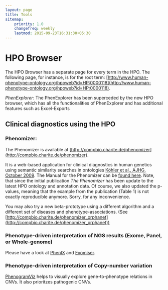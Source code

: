 ```yaml
---
layout: page
title: Tools
sitemap:
    priority: 1.0
    changefreq: weekly
    lastmod: 2015-09-23T16:31:30+05:30
---
```


# HPO Browser


The HPO Browser has a separate page for every term in the HPO. The following page, for instance, is for the root term: [http://www.human-phenotype-ontology.org/hpoweb?id=HP:0000118](http://www.human-phenotype-ontology.org/hpoweb?id=HP:0000118).

*PhenExplorer*: The PhenExplorer has been superceded by the new HPO browser, which has all the functionalities of 
PhenExplorer and has additional features such as Excel-Exports


## Clinical diagnostics using the HPO



### Phenomizer:

The Phenomizer is available at [http://compbio.charite.de/phenomizer](http://compbio.charite.de/phenomizer).

It is a web-based application for clinical diagnostics in human genetics using semantic similarity searches in ontologies [Köhler et al., AJHG, October 2009](http://www.ncbi.nlm.nih.gov/pubmed/19800049). 
The Manual for the Phenomizer can be [found here](/data/phenomizermanual.pdf).
Note, that since the initial publication *The Phenomizer* has been update to the latest HPO ontology and annotation data. Of course, we also updated the p-values, meaning that the example from the 
publication (Table 1) is not exactly reproducible anymore. Sorry, for any inconvenience.

You may also try a new beta-prototype using a different algorithm and a different set of diseases and phenotype-associations. (See [http://compbio.charite.de/phenomizer_orphanet](http://compbio.charite.de/phenomizer_orphanet))

### Phenotype-driven interpretation of NGS results (Exome, Panel, or Whole-genome)

Please have a look at [PhenIX](http://compbio.charite.de/PhenIX/) and [Exomiser](https://www.sanger.ac.uk/resources/software/exomiser/).


### Phenotype-driven interpretation of Copy-number variation

[PhenogramViz](http://charite.github.io/software-phenoviz.html) helps to visually explore gene-to-phenotype relations in CNVs. It also prioritzes 
pathogenic CNVs.
